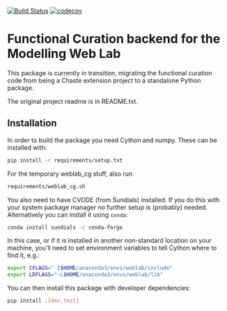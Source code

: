 [![Build Status](https://travis-ci.org/ModellingWebLab/weblab-fc.svg?branch=master)](https://travis-ci.org/ModellingWebLab/weblab-fc)
[![codecov](https://codecov.io/gh/ModellingWebLab/weblab-fc/branch/master/graph/badge.svg)](https://codecov.io/gh/ModellingWebLab/weblab-fc)


# Functional Curation backend for the Modelling Web Lab

This package is currently in transition, migrating the functional curation code from being
a Chaste extension project to a standalone Python package.

The original project readme is in README.txt.

## Installation

In order to build the package you need Cython and numpy. These can be installed with:
```sh
pip install -r requirements/setup.txt
```

For the temporary weblab_cg stuff, also run
```sh
requirements/weblab_cg.sh
```

You also need to have CVODE (from Sundials) installed. If you do this with your system package
manager no further setup is (probably) needed. Alternatively you can install it using `conda`:
```sh
conda install sundials -c conda-forge
```
In this case, or if it is installed in another non-standard location on your machine, you'll
need to set environment variables to tell Cython where to find it, e.g.:
```sh
export CFLAGS="-I$HOME/anaconda3/envs/weblab/include"
export LDFLAGS="-L$HOME/anaconda3/envs/weblab/lib"
```

You can then install this package with developer dependencies:
```sh
pip install .[dev,test]
```
